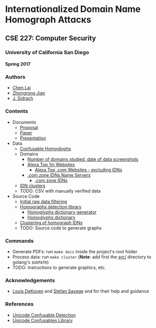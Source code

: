 # Іntеrnɑtⅰonɑlⅰzеⅾ Dоmɑⅰn Nɑmе Hоmоɡrɑρh Attɑсκѕ
## CSE 227: Computer Security
### University of California San Diego
#### Spring 2017

### Authors
* [Chen Lai](https://github.com/claigit)
* [Zhongrong Jian](https://github.com/miaolegewang)
* [J. Sidrach](https://github.com/jsidrach)

### Contents
* Documents
  * [Proposal](docs/proposal.pdf)
  * [Paper](docs/paper.pdf)
  * [Presentation](docs/presentation.pdf)
* Data
  * [Confusable Homoglyphs](data/confusables.txt)
  * Domains
    * [Number of domains studied, date of data screenshots](data/filtered-domains.txt)
    * [Alexa Top 1m Websites](data/alexa-top-1m-20170501.gz)
      * [Alexa Top .com Websites - excluding IDNs](data/alexa-top-not-idn-20170501.gz)
    * [.com zone IDNs Name Servers](data/com-zone-ns-idn-20170501.gz)
      * [.com zone IDNs](data/com-zone-idn-20170501.gz)
  * [IDN clusters](data/clustered-idns-20170501.txt)
  * TODO: CSV with manually verified data
* Source Code
  * [Initial raw data filtering](src/filter_domains.sh)
  * [Homographs detection library](src/homographs/homographs.go)
    * [Homoglyphs dictionary generator](src/homographs/generate_confusables.go)
    * [Homoglyphs dictionary](src/homographs/confusables_map.go)
  * [Clustering of homograph IDNs](src/cluster_homographs.go)
  * TODO: Source code to generate graphs

### Commands
* Generate PDFs: run ```make docs``` inside the project's root folder
* Process data: run ```make cluster``` (**Note**: add first the [src/](src/) directory to golang's ```$GOPATH```)
* TODO: Instructions to generate graphics, etc.

### Acknowledgements
* [Louis DeKoven](http://ldekoven.com) and [Stefan Savage](https://cseweb.ucsd.edu/~savage/)  and for their help and guidance

### References
* [Unicode Confusable Detection](http://www.unicode.org/reports/tr39/#Confusable_Detection)
* [Unicode Confusables Library](https://github.com/mtibben/confusables)
